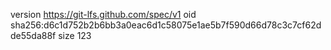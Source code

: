 version https://git-lfs.github.com/spec/v1
oid sha256:d6c1d752b2b6bb3a0eac6d1c58075e1ae5b7f590d66d78c3c7cf62dde55da88f
size 123
